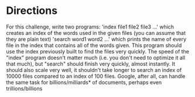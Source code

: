 # Directions
For this challenge, write two programs:
'index file1 file2 file3 ...' which creates an index of the words used in the given files (you can assume that they are plain text)
'search word1 word2 ...' which prints the name of every file in the index that contains all of the words given. This program should use the index previously built to find the files very quickly.
The speed of the "index" program doesn't matter much (i.e. you don't need to optimize it all that much), but "search" should finish very quickly, almost instantly. It should also scale very well, it shouldn't take longer to search an index of 10000 files compared to an index of 100 files. Google, after all, can handle the same task for billions/milliards* of documents, perhaps even trillions/billions